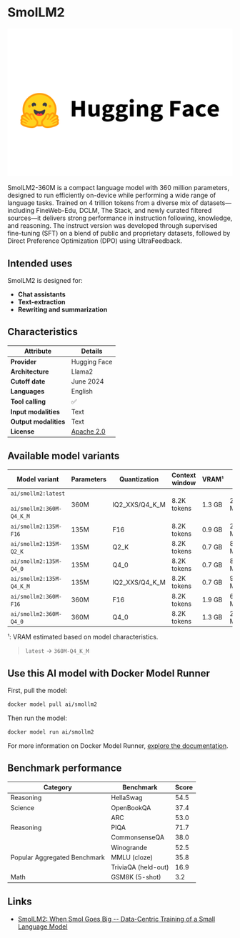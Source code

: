# SmolLM2

![logo](https://github.com/docker/model-cards/raw/refs/heads/main/logos/hugginfface-280x184-overview@2x.svg)

SmolLM2-360M is a compact language model with 360 million parameters, designed to run efficiently on-device while performing a wide range of language tasks. Trained on 4 trillion tokens from a diverse mix of datasets—including FineWeb-Edu, DCLM, The Stack, and newly curated filtered sources—it delivers strong performance in instruction following, knowledge, and reasoning. The instruct version was developed through supervised fine-tuning (SFT) on a blend of public and proprietary datasets, followed by Direct Preference Optimization (DPO) using UltraFeedback.

## Intended uses

SmolLM2 is designed for:

- **Chat assistants** 
- **Text-extraction**
- **Rewriting and summarization**

## Characteristics

| Attribute             | Details       |
|---------------------- |---------------|
| **Provider**          | Hugging Face  |
| **Architecture**      | Llama2        |
| **Cutoff date**       | June 2024     |
| **Languages**         | English       |
| **Tool calling**      | ✅            |
| **Input modalities**  | Text          |
| **Output modalities** | Text          |
| **License**           | [Apache 2.0](https://www.apache.org/licenses/LICENSE-2.0) |


## Available model variants

| Model variant | Parameters | Quantization | Context window | VRAM¹ | Size |
|---------------|------------|--------------|----------------|------|-------|
| `ai/smollm2:latest`<br><br>`ai/smollm2:360M-Q4_K_M` | 360M | IQ2_XXS/Q4_K_M | 8.2K tokens | 1.3 GB | 256.35 MiB |
| `ai/smollm2:135M-F16` | 135M | F16 | 8.2K tokens | 0.9 GB | 256.63 MiB |
| `ai/smollm2:135M-Q2_K` | 135M | Q2_K | 8.2K tokens | 0.7 GB | 82.41 MiB |
| `ai/smollm2:135M-Q4_0` | 135M | Q4_0 | 8.2K tokens | 0.7 GB | 85.77 MiB |
| `ai/smollm2:135M-Q4_K_M` | 135M | IQ2_XXS/Q4_K_M | 8.2K tokens | 0.7 GB | 98.87 MiB |
| `ai/smollm2:360M-F16` | 360M | F16 | 8.2K tokens | 1.9 GB | 690.24 MiB |
| `ai/smollm2:360M-Q4_0` | 360M | Q4_0 | 8.2K tokens | 1.3 GB | 216.80 MiB |

¹: VRAM estimated based on model characteristics.

> `latest` → `360M-Q4_K_M`

## Use this AI model with Docker Model Runner

First, pull the model:

```bash
docker model pull ai/smollm2
```

Then run the model:

```bash
docker model run ai/smollm2
```

For more information on Docker Model Runner, [explore the documentation](https://docs.docker.com/desktop/features/model-runner/).

## Benchmark performance

| Category                     | Benchmark                   | Score |
|------------------------------|---------------------------- |-------|
| Reasoning                    | HellaSwag                   | 54.5  |
| Science                      | OpenBookQA                  | 37.4  |
|                              | ARC                         | 53.0  |
| Reasoning                    | PIQA                        | 71.7  |
|                              | CommonsenseQA               | 38.0  |
|                              | Winogrande                  | 52.5  |
| Popular Aggregated Benchmark | MMLU (cloze)                | 35.8  |
|                              | TriviaQA (held-out)         | 16.9  |
| Math	                       | GSM8K (5-shot)              | 3.2   |


## Links

- [SmolLM2: When Smol Goes Big -- Data-Centric Training of a Small Language Model](https://arxiv.org/abs/2502.02737) 
